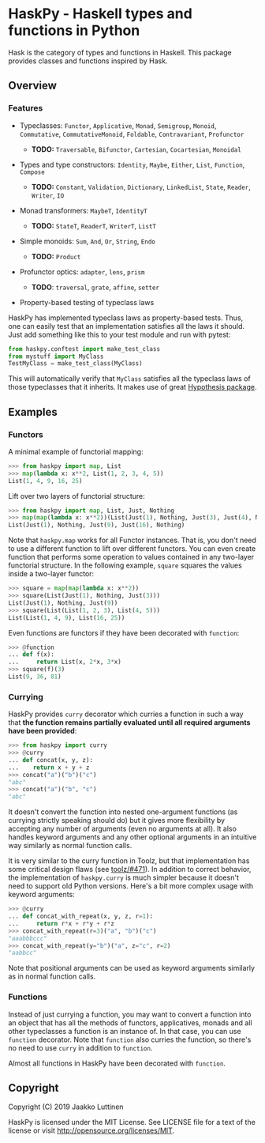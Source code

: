 # HaskPy - Haskell types and functions in Python

Hask is the category of types and functions in Haskell. This package provides
classes and functions inspired by Hask.


## Overview

### Features

- Typeclasses: `Functor`, `Applicative`, `Monad`, `Semigroup`, `Monoid`,
  `Commutative`, `CommutativeMonoid`, `Foldable`, `Contravariant`, `Profunctor`

  - **TODO:** `Traversable`, `Bifunctor`, `Cartesian`, `Cocartesian`, `Monoidal`

- Types and type constructors: `Identity`, `Maybe`, `Either`, `List`,
  `Function`, `Compose`

  - **TODO:** `Constant`, `Validation`, `Dictionary`, `LinkedList`,
    `State`, `Reader`, `Writer`, `IO`

- Monad transformers: `MaybeT`, `IdentityT`

  - **TODO:** `StateT`, `ReaderT`, `WriterT`, `ListT`

- Simple monoids: `Sum`, `And`, `Or`, `String`, `Endo`

  - **TODO:** `Product`

- Profunctor optics: `adapter`, `lens`, `prism`

  - **TODO**: `traversal`, `grate`, `affine`, `setter`

- Property-based testing of typeclass laws

HaskPy has implemented typeclass laws as property-based tests. Thus, one can
easily test that an implementation satisfies all the laws it should. Just add
something like this to your test module and run with pytest:

```python
from haskpy.conftest import make_test_class
from mystuff import MyClass
TestMyClass = make_test_class(MyClass)
```

This will automatically verify that `MyClass` satisfies all the typeclass laws
of those typeclasses that it inherits. It makes use of great [Hypothesis
package](https://hypothesis.readthedocs.io/en/latest/).


## Examples

### Functors

A minimal example of functorial mapping:

```python
>>> from haskpy import map, List
>>> map(lambda x: x**2, List(1, 2, 3, 4, 5))
List(1, 4, 9, 16, 25)
```

Lift over two layers of functorial structure:

```python
>>> from haskpy import map, List, Just, Nothing
>>> map(map(lambda x: x**2))(List(Just(1), Nothing, Just(3), Just(4), Nothing))
List(Just(1), Nothing, Just(9), Just(16), Nothing)
```

Note that `haskpy.map` works for all Functor instances. That is, you don't need
to use a different function to lift over different functors. You can even create
function that performs some operation to values contained in any two-layer
functorial structure. In the following example, `square` squares the values
inside a two-layer functor:

```python
>>> square = map(map(lambda x: x**2))
>>> square(List(Just(1), Nothing, Just(3)))
List(Just(1), Nothing, Just(9))
>>> square(List(List(1, 2, 3), List(4, 5)))
List(List(1, 4, 9), List(16, 25))
```

Even functions are functors if they have been decorated with `function`:

```python
>>> @function
... def f(x):
...     return List(x, 2*x, 3*x)
>>> square(f)(3)
List(9, 36, 81)
```

### Currying

HaskPy provides `curry` decorator which curries a function in such a way that
**the function remains partially evaluated until all required arguments have
been provided**:

```python
>>> from haskpy import curry
>>> @curry
... def concat(x, y, z):
...    return x + y + z
>>> concat("a")("b")("c")
"abc"
>>> concat("a")("b", "c")
"abc"
```

It doesn't convert the function into nested one-argument functions (as currying
strictly speaking should do) but it gives more flexibility by accepting any
number of arguments (even no arguments at all). It also handles keyword
arguments and any other optional arguments in an intuitive way similarly as
normal function calls.

It is very similar to the curry function in Toolz, but that implementation has
some critical design flaws (see
[toolz/#471](https://github.com/pytoolz/toolz/issues/471)). In addition to
correct behavior, the implementation of `haskpy.curry` is much simpler because
it doesn't need to support old Python versions. Here's a bit more complex usage
with keyword arguments:


```python
>>> @curry
... def concat_with_repeat(x, y, z, r=1):
...     return r*x + r*y + r*z
>>> concat_with_repeat(r=3)("a", "b")("c")
"aaabbbccc"
>>> concat_with_repeat(y="b")("a", z="c", r=2)
"aabbcc"
```

Note that positional arguments can be used as keyword arguments similarly as in
normal function calls.

### Functions

Instead of just currying a function, you may want to convert a function into an
object that has all the methods of functors, applicatives, monads and all other
typeclasses a function is an instance of. In that case, you can use `function`
decorator. Note that `function` also curries the function, so there's no need to
use `curry` in addition to `function`.

Almost all functions in HaskPy have been decorated with `function`.


## Copyright

Copyright (C) 2019 Jaakko Luttinen

HaskPy is licensed under the MIT License. See LICENSE file for a text of the
license or visit http://opensource.org/licenses/MIT.

